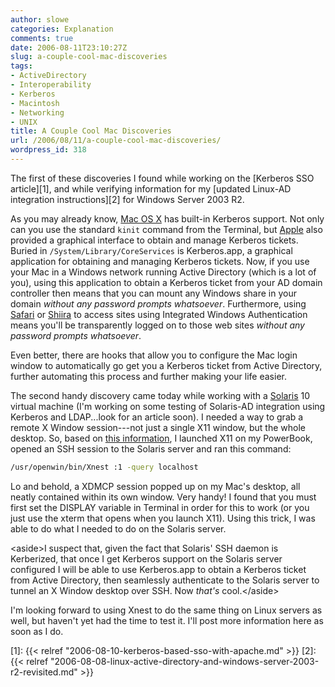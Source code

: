 ```yaml
---
author: slowe
categories: Explanation
comments: true
date: 2006-08-11T23:10:27Z
slug: a-couple-cool-mac-discoveries
tags:
- ActiveDirectory
- Interoperability
- Kerberos
- Macintosh
- Networking
- UNIX
title: A Couple Cool Mac Discoveries
url: /2006/08/11/a-couple-cool-mac-discoveries/
wordpress_id: 318
---
```


The first of these discoveries I found while working on the [Kerberos SSO article][1], and while verifying information for my [updated Linux-AD integration instructions][2] for Windows Server 2003 R2.

As you may already know, [Mac OS X](http://www.apple.com/macosx/) has built-in Kerberos support. Not only can you use the standard `kinit` command from the Terminal, but [Apple](http://www.apple.com/) also provided a graphical interface to obtain and manage Kerberos tickets. Buried in `/System/Library/CoreServices` is Kerberos.app, a graphical application for obtaining and managing Kerberos tickets. Now, if you use your Mac in a Windows network running Active Directory (which is a lot of you), using this application to obtain a Kerberos ticket from your AD domain controller then means that you can mount any Windows share in your domain _without any password prompts whatsoever_. Furthermore, using [Safari](http://www.apple.com/macosx/features/safari/) or [Shiira](http://hmdt-web.net/shiira/en) to access sites using Integrated Windows Authentication means you'll be transparently logged on to those web sites _without any password prompts whatsoever_.

Even better, there are hooks that allow you to configure the Mac login window to automatically go get you a Kerberos ticket from Active Directory, further automating this process and further making your life easier.

The second handy discovery came today while working with a [Solaris](http://www.sun.com/software/solaris/) 10 virtual machine (I'm working on some testing of Solaris-AD integration using Kerberos and LDAP...look for an article soon). I needed a way to grab a remote X Window session---not just a single X11 window, but the whole desktop. So, based on [this information](http://www.macosxhints.com/article.php?story=20041117115414383), I launched X11 on my PowerBook, opened an SSH session to the Solaris server and ran this command:

```bash
/usr/openwin/bin/Xnest :1 -query localhost
```

Lo and behold, a XDMCP session popped up on my Mac's desktop, all neatly contained within its own window. Very handy! I found that you must first set the DISPLAY variable in Terminal in order for this to work (or you just use the xterm that opens when you launch X11). Using this trick, I was able to do what I needed to do on the Solaris server.

&lt;aside&gt;I suspect that, given the fact that Solaris' SSH daemon is Kerberized, that once I get Kerberos support on the Solaris server configured I will be able to use Kerberos.app to obtain a Kerberos ticket from Active Directory, then seamlessly authenticate to the Solaris server to tunnel an X Window desktop over SSH. Now _that's_ cool.&lt;/aside&gt;

I'm looking forward to using Xnest to do the same thing on Linux servers as well, but haven't yet had the time to test it. I'll post more information here as soon as I do.

[1]: {{< relref "2006-08-10-kerberos-based-sso-with-apache.md" >}}
[2]: {{< relref "2006-08-08-linux-active-directory-and-windows-server-2003-r2-revisited.md" >}}
